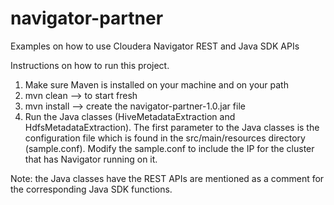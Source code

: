 # navigator-partner
Examples on how to use Cloudera Navigator REST and Java SDK APIs

Instructions on how to run this project.  

1. Make sure Maven is installed on your machine and on your path
2. mvn clean --> to start fresh
3. mvn install --> create the navigator-partner-1.0.jar file
4. Run the Java classes (HiveMetadataExtraction and HdfsMetadataExtraction).  The first parameter to the Java classes is the configuration file which is found in the src/main/resources directory (sample.conf). Modify the sample.conf to include the IP for the cluster that has Navigator running on it. 

Note: the Java classes have the REST APIs are mentioned as a comment for the corresponding Java SDK functions.
